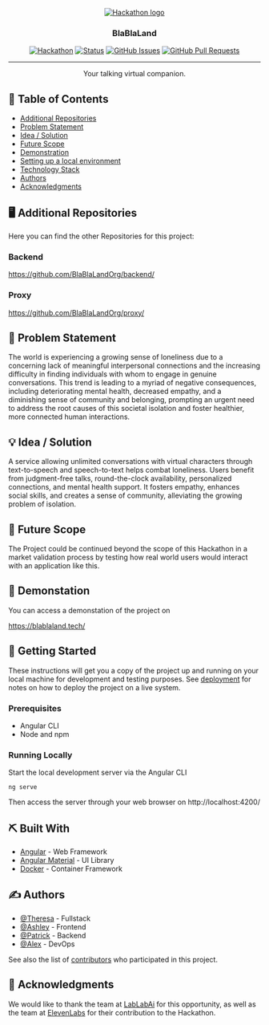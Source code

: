 <p align="center">
  <a href="https://lablab.ai/event/eleven-labs-ai-hackathon" rel="noopener">
 <img src="https://lablab.ai/_next/image?url=https%3A%2F%2Fstorage.googleapis.com%2Flablab-static-eu%2Fimages%252Fevents%252Fcljh21tkq000035715n61ieja%252Fcljh21tkq000035715n61ieja_zq033em_imageLink.jpg&w=1080&q=75" alt="Hackathon logo"></a>
</p>
<h3 align="center">BlaBlaLand</h3>

<div align="center">

[![Hackathon](https://img.shields.io/badge/Elevenlabs-Hackathon-orange.svg)](https://lablab.ai/event/eleven-labs-ai-hackathon)
[![Status](https://img.shields.io/badge/status-active-success.svg)]()
[![GitHub Issues](https://img.shields.io/github/issues/BlaBlaLandOrg/frontend.svg)](https://github.com/BlaBlaLandOrg/frontend/issues)
[![GitHub Pull Requests](https://img.shields.io/github/issues-pr/BlaBlaLandOrg/frontend.svg)](https://github.com/BlaBlaLandOrg/frontend/pulls)

</div>

---

<p align="center"> Your talking virtual companion.
    <br> 
</p>

## 📝 Table of Contents

- [Additional Repositories](#repos)
- [Problem Statement](#problem_statement)
- [Idea / Solution](#idea)
- [Future Scope](#future_scope)
- [Demonstration](#demo)
- [Setting up a local environment](#getting_started)
- [Technology Stack](#tech_stack)
- [Authors](#authors)
- [Acknowledgments](#acknowledgments)


## 🖥️ Additional Repositories <a name="repos"></a>
Here you can find the other Repositories for this project:
### Backend

https://github.com/BlaBlaLandOrg/backend/

### Proxy

https://github.com/BlaBlaLandOrg/proxy/


## 🧐 Problem Statement <a name = "problem_statement"></a>

The world is experiencing a growing sense of loneliness due to a concerning lack of meaningful interpersonal connections and the increasing difficulty in finding individuals with whom to engage in genuine conversations. This trend is leading to a myriad of negative consequences, including deteriorating mental health, decreased empathy, and a diminishing sense of community and belonging, prompting an urgent need to address the root causes of this societal isolation and foster healthier, more connected human interactions.

## 💡 Idea / Solution <a name = "idea"></a>

A service allowing unlimited conversations with virtual characters through text-to-speech and speech-to-text helps combat loneliness. Users benefit from judgment-free talks, round-the-clock availability, personalized connections, and mental health support. It fosters empathy, enhances social skills, and creates a sense of community, alleviating the growing problem of isolation.

## 🚀 Future Scope <a name = "future_scope"></a>

The Project could be continued beyond the scope of this Hackathon in a market validation process by testing how real world users would interact with an application like this.


## 🎈 Demonstation <a name="demo"></a>

You can access a demonstation of the project on

https://blablaland.tech/

## 🏁 Getting Started <a name = "getting_started"></a>

These instructions will get you a copy of the project up and running on your local machine for development
and testing purposes. See [deployment](#deployment) for notes on how to deploy the project on a live system.

### Prerequisites


- Angular CLI
- Node and npm


### Running Locally

Start the local development server via the Angular CLI

```
ng serve
```

Then access the server through your web browser on http://localhost:4200/

## ⛏️ Built With <a name = "tech_stack"></a>

- [Angular](https://angular.io/) - Web Framework
- [Angular Material](https://material.angular.io/) - UI Library
- [Docker](https://www.docker.com/) - Container Framework

## ✍️ Authors <a name = "authors"></a>

- [@Theresa](https://github.com/ttobollik) - Fullstack
- [@Ashley](https://github.com/AshleyBekemeier) - Frontend
- [@Patrick](https://github.com/grumpyp) - Backend
- [@Alex](https://github.com/Casraw) - DevOps

See also the list of [contributors](https://github.com/BlaBlaLandOrg/frontend/graphs/contributors)
who participated in this project.

## 🎉 Acknowledgments <a name = "acknowledgments"></a>

We would like to thank the team at [LabLabAi](https://lablab.ai/) for this opportunity, as well as the team at [ElevenLabs](https://elevenlabs.io/) for their contribution to the Hackathon.
